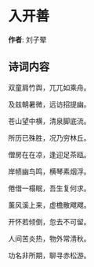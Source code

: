 # 入开善

**作者**: 刘子翚

## 诗词内容

双童肩竹舆，兀兀如乘舟。

及兹朝暑微，远访招提幽。

苍山望中横，清泉脚底流。

所历已殊胜，况乃穷林丘。

僧房在在凉，逢迎足茶瓯。

岸帻幽鸟鸣，横琴素烟浮。

倦借一榻眠，吾生复何求。

薰风溪上来，虚檐散飕飕。

开怀若倾倒，忽去不可留。

人间苦炎热，物外常清秋。

功名非所期，聊寻赤松游。

